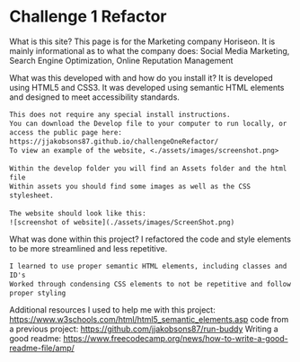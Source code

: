 # Challenge 1 Refactor 

What is this site? 
    This page is for the Marketing company Horiseon. 
    It is mainly informational as to what the company does: 
        Social Media Marketing,
        Search Engine Optimization, 
        Online Reputation Management 


What was this developed with and how do you install it? 
    It is developed using HTML5 and CSS3. It was developed using semantic HTML elements and designed to meet accessibility standards.
    
    This does not require any special install instructions. 
    You can download the Develop file to your computer to run locally, or access the public page here: https://jjakobsons87.github.io/challengeOneRefactor/ 
    To view an example of the website, <./assets/images/screenshot.png>

    Within the develop folder you will find an Assets folder and the html file 
    Within assets you should find some images as well as the CSS stylesheet. 

    The website should look like this: 
    ![screenshot of website](./assets/images/ScreenShot.png)



What was done within this project? 
    I refactored the code and style elements to be more streamlined and less repetitive. 

    I learned to use proper semantic HTML elements, including classes and ID's 
    Worked through condensing CSS elements to not be repetitive and follow proper styling 

Additional resources I used to help me with this project: 
    https://www.w3schools.com/html/html5_semantic_elements.asp 
    code from a previous project: https://github.com/jjakobsons87/run-buddy 
    Writing a good readme: https://www.freecodecamp.org/news/how-to-write-a-good-readme-file/amp/ 
   

